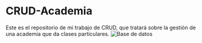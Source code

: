 # CRUD-Academia
Este es el repositorio de mi trabajo de CRUD, que tratará sobre la gestión de una academia que da clases particulares.
![Base de datos](https://user-images.githubusercontent.com/91873618/153268382-54fc97c3-af18-47dc-ab27-840896c043e9.png)
